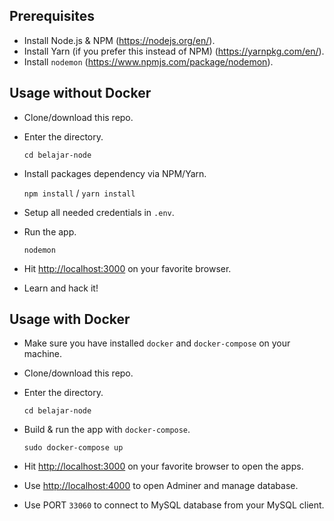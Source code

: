 ## Prerequisites

- Install Node.js & NPM (https://nodejs.org/en/).
- Install Yarn (if you prefer this instead of NPM) (https://yarnpkg.com/en/).
- Install `nodemon` (https://www.npmjs.com/package/nodemon).

## Usage without Docker

- Clone/download this repo.
- Enter the directory.

  `cd belajar-node`

- Install packages dependency via NPM/Yarn.

  `npm install` / `yarn install`

- Setup all needed credentials in `.env`.
- Run the app.

  `nodemon`

- Hit [http://localhost:3000](http://localhost:3000) on your favorite browser.
- Learn and hack it!

## Usage with Docker

- Make sure you have installed `docker` and `docker-compose` on your machine.
- Clone/download this repo.
- Enter the directory.

  `cd belajar-node`

- Build & run the app with `docker-compose`.

  `sudo docker-compose up`

- Hit [http://localhost:3000](http://localhost:3000) on your favorite browser to open the apps.
- Use [http://localhost:4000](http://localhost:4000) to open Adminer and manage database.
- Use PORT `33060` to connect to MySQL database from your MySQL client.